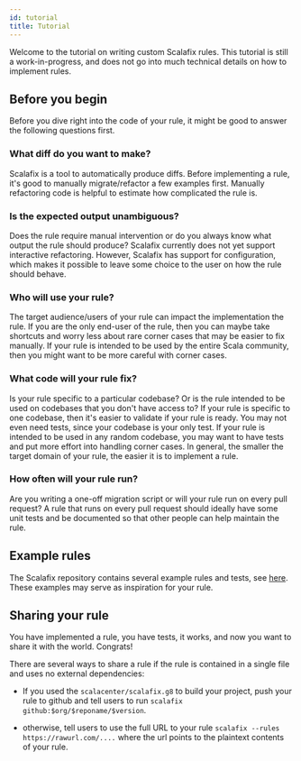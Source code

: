 ```yaml
---
id: tutorial
title: Tutorial
---
```


Welcome to the tutorial on writing custom Scalafix rules. This tutorial is still
a work-in-progress, and does not go into much technical details on how to
implement rules.

## Before you begin

Before you dive right into the code of your rule, it might be good to answer the
following questions first.

### What diff do you want to make?

Scalafix is a tool to automatically produce diffs. Before implementing a rule,
it's good to manually migrate/refactor a few examples first. Manually
refactoring code is helpful to estimate how complicated the rule is.

### Is the expected output unambiguous?

Does the rule require manual intervention or do you always know what output the
rule should produce? Scalafix currently does not yet support interactive
refactoring. However, Scalafix has support for configuration, which makes it
possible to leave some choice to the user on how the rule should behave.

### Who will use your rule?

The target audience/users of your rule can impact the implementation the rule.
If you are the only end-user of the rule, then you can maybe take shortcuts and
worry less about rare corner cases that may be easier to fix manually. If your
rule is intended to be used by the entire Scala community, then you might want
to be more careful with corner cases.

### What code will your rule fix?

Is your rule specific to a particular codebase? Or is the rule intended to be
used on codebases that you don't have access to? If your rule is specific to one
codebase, then it's easier to validate if your rule is ready. You may not even
need tests, since your codebase is your only test. If your rule is intended to
be used in any random codebase, you may want to have tests and put more effort
into handling corner cases. In general, the smaller the target domain of your
rule, the easier it is to implement a rule.

### How often will your rule run?

Are you writing a one-off migration script or will your rule run on every pull
request? A rule that runs on every pull request should ideally have some unit
tests and be documented so that other people can help maintain the rule.

## Example rules

The Scalafix repository contains several example rules and tests, see
[here](https://github.com/scalacenter/scalafix/tree/master/scalafix-rules/src/main/scala/scalafix/internal/rule).
These examples may serve as inspiration for your rule.

## Sharing your rule

You have implemented a rule, you have tests, it works, and now you want to share
it with the world. Congrats!

There are several ways to share a rule if the rule is contained in a single file
and uses no external dependencies:

- If you used the `scalacenter/scalafix.g8` to build your project, push your
  rule to github and tell users to run
  `scalafix github:$org/$reponame/$version`.

- otherwise, tell users to use the full URL to your rule
  `scalafix --rules https://rawurl.com/....` where the url points to the
  plaintext contents of your rule.
